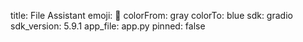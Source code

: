 title: File Assistant
emoji: 🏃
colorFrom: gray
colorTo: blue
sdk: gradio
sdk_version: 5.9.1
app_file: app.py
pinned: false
